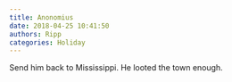 ```yaml
---
title: Anonomius
date: 2018-04-25 10:41:50
authors: Ripp
categories: Holiday
---
```


 Send him back to Mississippi.  He looted the town enough.